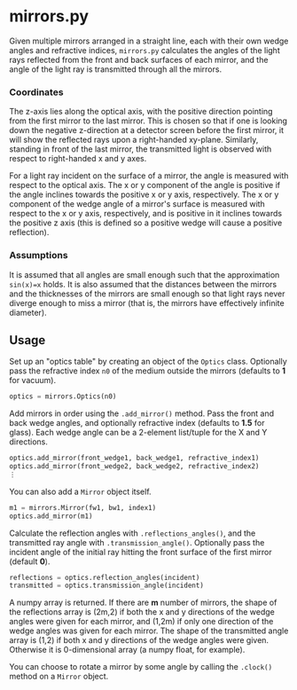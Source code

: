 # mirrors.py

Given multiple mirrors arranged in a straight line, each with their own wedge angles and refractive indices, `mirrors.py` calculates the angles of the light rays reflected from the front and back surfaces of each mirror, and the angle of the light ray is transmitted through all the mirrors.

### Coordinates
The z-axis lies along the optical axis, with the positive direction pointing from the first mirror to the last mirror. This is chosen so that if one is looking down the negative z-direction at a detector screen before the first mirror, it will show the reflected rays upon a right-handed xy-plane. Similarly, standing in front of the last mirror, the transmitted light is observed with respect to right-handed x and y axes.

For a light ray incident on the surface of a mirror, the angle is measured with respect to the optical axis. The x or y component of the angle is positive if the angle inclines towards the positive x or y axis, respectively. The x or y component of the wedge angle of a mirror's surface is measured with respect to the x or y axis, respectively, and is positive in it inclines towards the positive z axis (this is defined so a positive wedge will cause a positive reflection).

### Assumptions
It is assumed that all angles are small enough such that the approximation ``sin(x)=x`` holds. It is also assumed that the distances between the mirrors and the thicknesses of the mirrors are small enough so that light rays never diverge enough to miss a mirror (that is, the mirrors have effectively infinite diameter).

## Usage
Set up an "optics table" by creating an object of the `Optics` class. Optionally pass the refractive index `n0` of the medium outside the mirrors (defaults to **1** for vacuum).
```python
optics = mirrors.Optics(n0)
```

Add mirrors in order using the `.add_mirror()` method. Pass the front and back wedge angles, and optionally refractive index (defaults to **1.5** for glass). Each wedge angle can be a 2-element list/tuple for the X and Y directions.
```python
optics.add_mirror(front_wedge1, back_wedge1, refractive_index1)
optics.add_mirror(front_wedge2, back_wedge2, refractive_index2)
⋮
```

You can also add a `Mirror` object itself.
```python
m1 = mirrors.Mirror(fw1, bw1, index1)
optics.add_mirror(m1)
```

Calculate the reflection angles with `.reflections_angles()`, and the transmitted ray angle with `.transmission_angle()`. Optionally pass the incident angle of the initial ray hitting the front surface of the first mirror (default **0**).
```python
reflections = optics.reflection_angles(incident)
transmitted = optics.transmission_angle(incident)
```

A numpy array is returned. If there are **m** number of mirrors, the shape of the reflections array is (2m,2) if both the x and y directions of the wedge angles were given for each mirror, and (1,2m) if only one direction of the wedge angles was given for each mirror. The shape of the transmitted angle array is (1,2) if both x and y directions of the wedge angles were given. Otherwise it is 0-dimensional array (a numpy float, for example).

You can choose to rotate a mirror by some angle by calling the `.clock()` method on a `Mirror` object.
